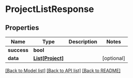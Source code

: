 # ProjectListResponse

## Properties
Name | Type | Description | Notes
------------ | ------------- | ------------- | -------------
**success** | **bool** |  | 
**data** | [**List[Project]**](Project.md) |  | [optional] 

[[Back to Model list]](../README.md#documentation-for-models) [[Back to API list]](../README.md#documentation-for-api-endpoints) [[Back to README]](../README.md)


